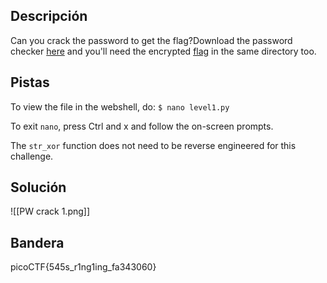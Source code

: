 ## Descripción
Can you crack the password to get the flag?Download the password checker [here](https://artifacts.picoctf.net/c/11/level1.py) and you'll need the encrypted [flag](https://artifacts.picoctf.net/c/11/level1.flag.txt.enc) in the same directory too.
## Pistas 
To view the file in the webshell, do: `$ nano level1.py`

To exit `nano`, press Ctrl and x and follow the on-screen prompts.

The `str_xor` function does not need to be reverse engineered for this challenge.

## Solución
![[PW crack 1.png]]
## Bandera
picoCTF{545s_r1ng1ing_fa343060}
